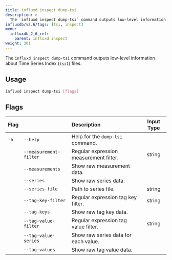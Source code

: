 ```yaml
---
title: influxd inspect dump-tsi
description: >
  The `influxd inspect dump-tsi` command outputs low-level information about `tsi1` files.
influxdb/v2.6/tags: [tsi, inspect]
menu:
  influxdb_2_6_ref:
    parent: influxd inspect
weight: 301
---
```


The `influxd inspect dump-tsi` command outputs low-level information about
Time Series Index (`tsi1`) files.

## Usage
```sh
influxd inspect dump-tsi [flags]
```

## Flags
| Flag |                        | Description                            | Input Type |
| :--- | :--------------------- | :------------------------------------- | :--------: |
| `-h` | `--help`               | Help for the `dump-tsi` command.       |            |
|      | `--measurement-filter` | Regular expression measurement filter. |   string   |
|      | `--measurements`       | Show raw measurement data.             |            |
|      | `--series`             | Show raw series data.                  |            |
|      | `--series-file`        | Path to series file.                   |   string   |
|      | `--tag-key-filter`     | Regular expression tag key filter.     |   string   |
|      | `--tag-keys`           | Show raw tag key data.                 |            |
|      | `--tag-value-filter`   | Regular expression tag value filter.   |   string   |
|      | `--tag-value-series`   | Show raw series data for each value.   |            |
|      | `--tag-values`         | Show raw tag value data.               |            |
